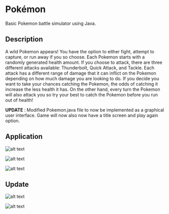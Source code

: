 # Pokémon
Basic Pokemon battle simulator using Java. 

## Description
A wild Pokemon appears! You have the option to either fight, attempt to capture, or run away if you so choose. Each Pokemon starts with a randomly generated health amount. If you choose to attack, there are three different attacks available: Thunderbolt, Quick Attack, and Tackle. Each attack has a different range of damage that it can inflict on the Pokemon depending on how much damage you are looking to do. If you decide you want to take your chances catching the Pokemon, the odds of catching it increase the less health it has. On the other hand, every turn the Pokemon will also attack you so try your best to catch the Pokemon before you run out of health!

**UPDATE** : Modified Pokemon.java file to now be implemented as a graphical user interface. Game will now also now have a title screen and play again option.

## Application

![alt text](https://i.postimg.cc/XrygD50Y/Screen-Shot-2021-11-13-at-9-50-15-PM.png)

![alt text](https://i.postimg.cc/Jhq7GFwK/Screen-Shot-2021-11-13-at-10-01-24-PM.png)

![alt text](https://i.postimg.cc/hfYrrr6Y/Screen-Shot-2021-11-13-at-9-49-46-PM.png)

## Update

![alt text](https://i.postimg.cc/c1h9vQtG/Screen-Shot-2021-11-23-at-9-06-47-PM.png)

![alt text](https://i.postimg.cc/Prq6YP1p/Screen-Shot-2021-11-23-at-9-07-26-PM.png)
